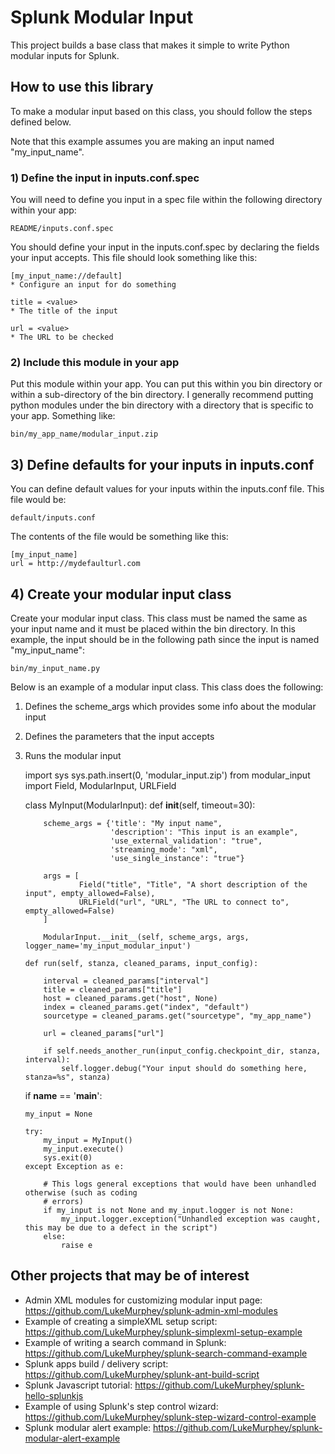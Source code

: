 # Splunk Modular Input
This project builds a base class that makes it simple to write Python modular inputs for Splunk.

## How to use this library

To make a modular input based on this class, you should follow the steps defined below.

Note that this example assumes you are making an input named "my_input_name".

### 1) Define the input in inputs.conf.spec

You will need to define you input in a spec file within the following directory within your app:

    README/inputs.conf.spec

You should define your input in the inputs.conf.spec by declaring the fields your input accepts.
This file should look something like this:

    [my_input_name://default]
    * Configure an input for do something

    title = <value>
    * The title of the input

    url = <value>
    * The URL to be checked

### 2) Include this module in your app

Put this module within your app. You can put this within you bin directory or within a
sub-directory of the bin directory. I generally recommend putting python modules under the bin
directory with a directory that is specific to your app. Something like:

    bin/my_app_name/modular_input.zip

## 3) Define defaults for your inputs in inputs.conf

You can define default values for your inputs within the inputs.conf file. This file would be:

    default/inputs.conf

The contents of the file would be something like this:

    [my_input_name]
    url = http://mydefaulturl.com


## 4) Create your modular input class

Create your modular input class. This class must be named the same as your input name and it must
be placed within the bin directory. In this example, the input should be in the following path
since the input is named "my_input_name":

    bin/my_input_name.py

Below is an example of a modular input class. This class does the following:

 1. Defines the scheme_args which provides some info about the modular input
 2. Defines the parameters that the input accepts
 3. Runs the modular input

    import sys
    sys.path.insert(0, 'modular_input.zip')
    from modular_input import Field, ModularInput, URLField

    class MyInput(ModularInput):
        def __init__(self, timeout=30):

            scheme_args = {'title': "My input name",
                           'description': "This input is an example",
                           'use_external_validation': "true",
                           'streaming_mode': "xml",
                           'use_single_instance': "true"}

            args = [
                    Field("title", "Title", "A short description of the input", empty_allowed=False),
                    URLField("url", "URL", "The URL to connect to", empty_allowed=False)
            ]

            ModularInput.__init__(self, scheme_args, args, logger_name='my_input_modular_input')

        def run(self, stanza, cleaned_params, input_config):

            interval = cleaned_params["interval"]
            title = cleaned_params["title"]
            host = cleaned_params.get("host", None)
            index = cleaned_params.get("index", "default")
            sourcetype = cleaned_params.get("sourcetype", "my_app_name")

            url = cleaned_params["url"]

            if self.needs_another_run(input_config.checkpoint_dir, stanza, interval):
                self.logger.debug("Your input should do something here, stanza=%s", stanza)

    if __name__ == '__main__':

        my_input = None

        try:
            my_input = MyInput()
            my_input.execute()
            sys.exit(0)
        except Exception as e:

            # This logs general exceptions that would have been unhandled otherwise (such as coding
            # errors)
            if my_input is not None and my_input.logger is not None:
                my_input.logger.exception("Unhandled exception was caught, this may be due to a defect in the script")
            else:
                raise e

## Other projects that may be of interest

 * Admin XML modules for customizing modular input page: https://github.com/LukeMurphey/splunk-admin-xml-modules
 * Example of creating a simpleXML setup script: https://github.com/LukeMurphey/splunk-simplexml-setup-example
 * Example of writing a search command in Splunk: https://github.com/LukeMurphey/splunk-search-command-example
 * Splunk apps build / delivery script: https://github.com/LukeMurphey/splunk-ant-build-script
 * Splunk Javascript tutorial: https://github.com/LukeMurphey/splunk-hello-splunkjs
 * Example of using Splunk's step control wizard: https://github.com/LukeMurphey/splunk-step-wizard-control-example
 * Splunk modular alert example: https://github.com/LukeMurphey/splunk-modular-alert-example